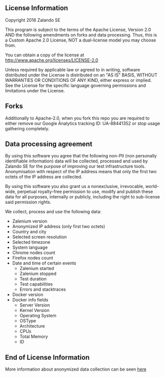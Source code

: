 ## License Information
Copyright 2016 Zalando SE


This program is subject to the terms of the Apache License, Version 2.0 AND the following amendments on forks and data processing. Thus, this is a Custom Apache 2.0 License, NOT a dual-license model you may choose from.


You can obtain a copy of the license at http://www.apache.org/licenses/LICENSE-2.0


Unless required by applicable law or agreed to in writing, software distributed under the License is distributed on an "AS IS" BASIS, WITHOUT WARRANTIES OR CONDITIONS OF ANY KIND, either express or implied. See the License for the specific language governing permissions and limitations under the License.


## Forks
Additionally to Apache-2.0, when you fork this repo you are required to either remove our Google Analytics tracking ID: UA-88441352 or stop usage gathering completely. 


## Data processing agreement
By using this software you agree that the following non-PII (non personally identifiable information) data will be collected, processed and used by Zalando SE for the purpose of improving our test infrastructure tools. Anonymisation with respect of the IP address means that only the first two octets of the IP address are collected. 


By using this software you also grant us a nonexclusive, irrevocable, world-wide, perpetual royalty-free permission to use, modify and publish these data for all purposes, internally or publicly, including the right to sub-license said permission rights.


We collect, process and use the following data:
* Zalenium version
* Anonymized IP address (only first two octets)
* Country and city
* Selected screen resolution
* Selected timezone
* System language
* Chrome nodes count
* Firefox nodes count
* Date and time of certain events
  * Zalenium started
  * Zalenium stopped
  * Test duration
  * Test capabilities
  * Errors and stacktraces
* Docker version
* Docker info fields
  * Server Version
  * Kernel Version
  * Operating System
  * OSType
  * Architecture
  * CPUs
  * Total Memory
  * ID

## End of License Information

More information about anonymized data collection can be seen [here](Analytics.md)